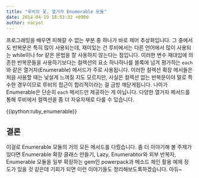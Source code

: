 ```yaml
---
title: "루비의 꽃, 열거자 Enumerable 모듈"
date: 2014-04-19 18:53:32 +0900
author: nacyot
---
```


프로그래밍을 배우면 피해갈 수 없는 부분 중 하나가 바로 제어 추상화입니다. 그 중에서도 반복문은 특히 많이 사용되는데, 재미있는 건 루비에서는 다른 언어에서 많이 사용되는 while이나 for 같은 문법을 잘 사용하지 않는다는 점입니다. 이러한 변수 재대입에 의존한 반복문들을 사용하기보다는 컬렉션의 요소 하나하나를 블록에 넘겨 평가하는 `each`와 같은 열거자(Enumerable) 메서드가 주로 사용됩니다. 이러한 컬렉션 확장 메서들은 처음 사용할 때는 낯설게 느껴질 지도 모르지만, 사실은 컬렉션 없는 반복문이야 말로 특수한 경우이므로 루비의 접근이 합리적이라는 걸 금방 깨닫게됩니다. 나아가 Enumerable은 단순히 `each` 메서드만 제공하는 게 아닙니다. 다양한 열거자 메서드를 통해 루비에서 컬렉션을 좀 더 자유자재로 다룰 수 있습니다.

<!--more-->

{{ipython:ruby_enumerable}}

## 결론

이걸로 Enumerable 모듈의 거의 모든 메서드를 다뤘습니다. 좀 더 이야기해 볼 주제가 있다면 Enumerable 확장 클래스 만들기, Lazy, Enumerabtor와 외부 반복자, Enumerable 모듈을 일부 확장하는 gem인 powerpack과 메소드 체인 활용 예제 정도가 있을 것 같은데 기회가 되면 이런 이야기들도 정리해보도록하겠습니다. 아듀~
